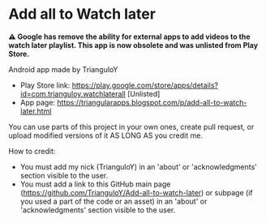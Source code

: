 # Add all to Watch later

**⚠ Google has remove the ability for external apps to add videos to the watch later playlist. This app is now obsolete and was unlisted from Play Store.**

Android app made by TrianguloY

- Play Store link: https://play.google.com/store/apps/details?id=com.trianguloy.watchlaterall [Unlisted]
- App page: https://triangularapps.blogspot.com/p/add-all-to-watch-later.html

You can use parts of this project in your own ones, create pull request, or upload modified versions of it AS LONG AS you credit me.

How to credit:
- You must add my nick (TrianguloY) in an 'about' or 'acknowledgments' section visible to the user.
- You must add a link to this GitHub main page (https://github.com/TrianguloY/Add-all-to-watch-later) or subpage (if you used a part of the code or an asset) in an 'about' or 'acknowledgments' section visible to the user.
